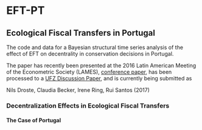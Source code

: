# EFT-PT
## Ecological Fiscal Transfers in Portugal

The code and data for a Bayesian structural time series analysis of the effect of EFT on decentrality in conservation decisions in Portugal.

The paper has recently been presented at the 2016 Latin American Meeting of the Econometric Society (LAMES), [conference paper](http://lacer.lacea.org/handle/123456789/61279), has been processed to a [UFZ Discussion Paper](http://www.ufz.de/index.php?en=14487), and is currently being submitted as

Nils Droste, Claudia Becker, Irene Ring, Rui Santos (2017)
### Decentralization Effects in Ecological Fiscal Transfers
#### The Case of Portugal
